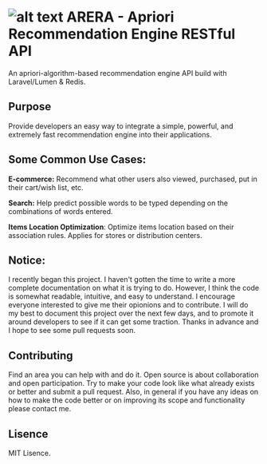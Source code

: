 

# ![alt text](https://raw.githubusercontent.com/alejandro-carstens/apriori-recommendation-engine/master/public/images/ARERA_LOGO.png) ARERA - Apriori Recommendation Engine RESTful API

An apriori-algorithm-based recommendation engine API build with Laravel/Lumen &amp; Redis.

## Purpose

Provide developers an easy way to integrate a simple, powerful, and extremely fast recommendation engine into their applications.

## Some Common Use Cases:

**E-commerce:** Recommend what other users also viewed, purchased, put in their cart/wish list, etc. <br />

**Search:** Help predict possible words to be typed depending on the combinations of words entered.  <br />

**Items Location Optimization**: Optimize items location based on their association rules. Applies for stores or distribution centers. <br />

## Notice:

I recently began this project. I haven't gotten the time to write a more complete documentation on what it is trying to do. However, I think the code is somewhat readable, intuitive, and easy to understand. I encourage everyone interested to give me their opionions and to contribute. I will do my best to document this project over the next few days, and to promote it around developers to see if it can get some traction. Thanks in advance and I hope to see some pull requests soon.

## Contributing 

Find an area you can help with and do it. Open source is about collaboration and open participation. Try to make your code look like what already exists or better and submit a pull request. Also, in general if you have any ideas on how to make the code better or on improving its scope and functionality please contact me.

## Lisence

MIT Lisence.
